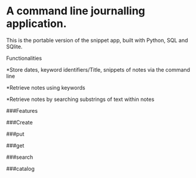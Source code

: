 # A command line journalling application. 
This is the portable version of the snippet app, built with Python, SQL and SQlite.

Functionalities

*Store dates, keyword identifiers/Title, snippets of notes via the command line 

*Retrieve notes using keywords

*Retrieve notes by searching substrings of text within notes

###Features

###Create

###put

###get

###search

###catalog

